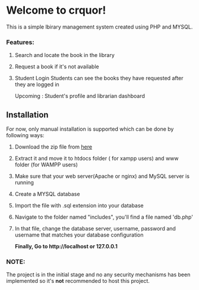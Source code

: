 # Welcome to crquor!

This is a simple lbirary management system created using PHP and MYSQL. 
 
### Features: 
1. Search and locate the book in the library
2. Request a book if it's not available
3. Student Login
   Students can see the books they have requested after they are logged in

   Upcoming : Student's profile and librarian dashboard

## Installation

For now, only manual installation is supported which can be done by following ways:

 1. Download the zip file from [here](https://github.com/crquor/library_management_system) 
    
 2. Extract it and move it to htdocs folder ( for xampp users) and www folder (for WAMPP users)

 3. Make sure that your web server(Apache or nginx) and MySQL                      server is running

 4. Create a MYSQL database 

 5. Import the file with .sql extension into your database

  6. Navigate to the folder named "includes", you'll
        find a file named 'db.php'

 7. In that file, change the database server, username, password and username that matches  your database configuration

    
    **Finally, Go to http://localhost or 127.0.0.1**

### NOTE: 
The project is in the initial stage and no any security mechanisms has been implemented so it's **not** recommended to host this project.



```
